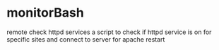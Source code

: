 # monitorBash
remote check httpd services
a script to check if httpd service is on for specific sites and connect to server for apache restart
